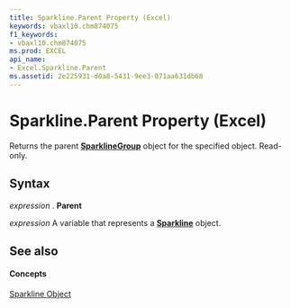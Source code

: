 ```yaml
---
title: Sparkline.Parent Property (Excel)
keywords: vbaxl10.chm874075
f1_keywords:
- vbaxl10.chm874075
ms.prod: EXCEL
api_name:
- Excel.Sparkline.Parent
ms.assetid: 2e225931-d0a8-5431-9ee3-071aa631db68
---
```



# Sparkline.Parent Property (Excel)

Returns the parent  **[SparklineGroup](sparklinegroup-object-excel.md)** object for the specified object. Read-only.


## Syntax

 _expression_ . **Parent**

 _expression_ A variable that represents a **[Sparkline](sparkline-object-excel.md)** object.


## See also


#### Concepts


[Sparkline Object](sparkline-object-excel.md)

